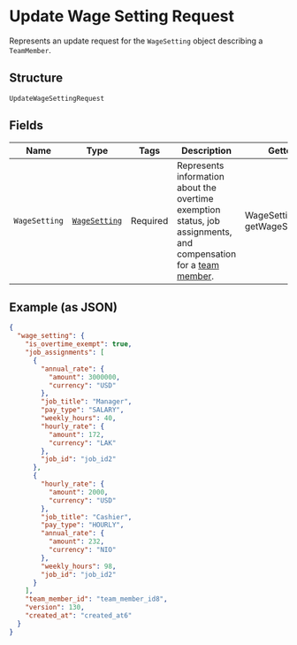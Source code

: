 
# Update Wage Setting Request

Represents an update request for the `WageSetting` object describing a `TeamMember`.

## Structure

`UpdateWageSettingRequest`

## Fields

| Name | Type | Tags | Description | Getter |
|  --- | --- | --- | --- | --- |
| `WageSetting` | [`WageSetting`](../../doc/models/wage-setting.md) | Required | Represents information about the overtime exemption status, job assignments, and compensation<br>for a [team member](../../doc/models/team-member.md). | WageSetting getWageSetting() |

## Example (as JSON)

```json
{
  "wage_setting": {
    "is_overtime_exempt": true,
    "job_assignments": [
      {
        "annual_rate": {
          "amount": 3000000,
          "currency": "USD"
        },
        "job_title": "Manager",
        "pay_type": "SALARY",
        "weekly_hours": 40,
        "hourly_rate": {
          "amount": 172,
          "currency": "LAK"
        },
        "job_id": "job_id2"
      },
      {
        "hourly_rate": {
          "amount": 2000,
          "currency": "USD"
        },
        "job_title": "Cashier",
        "pay_type": "HOURLY",
        "annual_rate": {
          "amount": 232,
          "currency": "NIO"
        },
        "weekly_hours": 98,
        "job_id": "job_id2"
      }
    ],
    "team_member_id": "team_member_id8",
    "version": 130,
    "created_at": "created_at6"
  }
}
```

